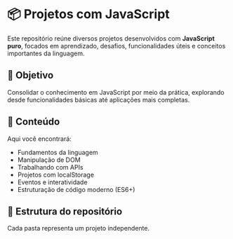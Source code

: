 # 📦 Projetos com JavaScript

Este repositório reúne diversos projetos desenvolvidos com **JavaScript puro**, focados em aprendizado, desafios, funcionalidades úteis e conceitos importantes da linguagem.

## 🎯 Objetivo

Consolidar o conhecimento em JavaScript por meio da prática, explorando desde funcionalidades básicas até aplicações mais completas.

## 🧠 Conteúdo

Aqui você encontrará:

- Fundamentos da linguagem
- Manipulação de DOM
- Trabalhando com APIs
- Projetos com localStorage
- Eventos e interatividade
- Estruturação de código moderno (ES6+)

## 📁 Estrutura do repositório

Cada pasta representa um projeto independente.
